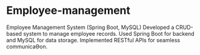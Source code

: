 # Employee-management
Employee Management System (Spring Boot, MySQL)
Developed a CRUD-based system to manage employee records.
Used Spring Boot for backend and MySQL for data storage.
Implemented RESTful APIs for seamless communicaƟon.
